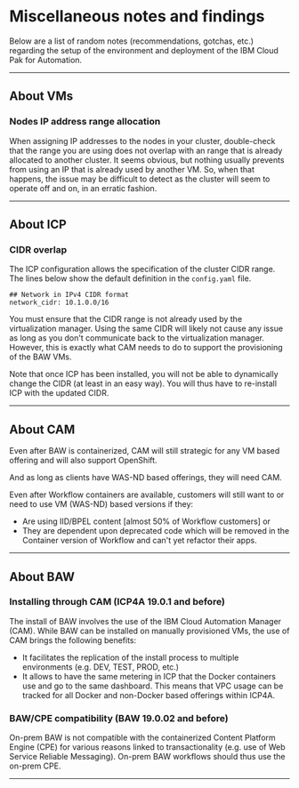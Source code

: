 # Miscellaneous notes and findings
Below are a list of random notes (recommendations, gotchas, etc.) regarding the setup of the environment and deployment of the IBM Cloud Pak for Automation.

---

## About VMs

### Nodes IP address range allocation
When assigning IP addresses to the nodes in your cluster, double-check that the range you are using does not overlap with an range that is already allocated to another cluster. It seems obvious, but nothing usually prevents from using an IP that is already used by another VM. So, when that happens, the issue may be difficult to detect as the cluster will seem to operate off and on, in an erratic fashion.

---

## About ICP

### CIDR overlap
The ICP configuration allows the specification of the cluster CIDR range. The lines below show the default definition in the `config.yaml` file.
```
## Network in IPv4 CIDR format
network_cidr: 10.1.0.0/16
```
You must ensure that the CIDR range is not already used by the virtualization manager. Using the same CIDR will likely not cause any issue as long as you don't communicate back to the virtualization manager. However, this is exactly what CAM needs to do to support the provisioning of the BAW VMs.

Note that once ICP has been installed, you will not be able to dynamically change the CIDR (at least in an easy way). You will thus have to re-install ICP with the updated CIDR.

---

## About CAM

Even after BAW is containerized, CAM will still strategic for any VM based offering and will also support OpenShift.

And as long as clients have WAS-ND based offerings, they will need CAM.

Even after Workflow containers are available, customers will still want to or need to use VM (WAS-ND) based versions if they:

* Are using IID/BPEL content [almost 50% of Workflow customers] or 
* They are dependent upon deprecated code which will be removed in the Container version of Workflow and can't yet refactor their apps. 

---

## About BAW

### Installing through CAM (ICP4A 19.0.1 and before)

The install of BAW  involves the use of the IBM Cloud Automation Manager (CAM).
While BAW can be installed on manually provisioned VMs, the use of CAM brings the following benefits:

- It facilitates the replication of the install process to multiple environments (e.g. DEV, TEST, PROD, etc.)
- It allows to have the same metering in ICP that the Docker containers use and go to the same dashboard. This means that VPC usage can be tracked for all Docker and non-Docker based offerings within ICP4A.

### BAW/CPE compatibility (BAW 19.0.02 and before)

On-prem BAW is not compatible with the containerized Content Platform Engine (CPE) for various reasons linked to transactionality (e.g. use of Web Service Reliable Messaging). On-prem BAW workflows should thus use the on-prem CPE.

---



